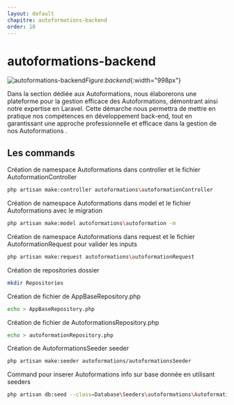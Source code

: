 ```yaml
---
layout: default
chapitre: autoformations-backend
order: 10
---
```

# autoformations-backend

![autoformations-backend](/lab-crud-standard-yasmine/autoformations-backend/images/backend.jpg)*Figure:backend*{:width="998px"}
<!-- note -->
Dans la section dédiée aux Autoformations, nous élaborerons une plateforme pour la gestion efficace des Autoformations, démontrant ainsi notre expertise en Laravel. Cette démarche nous permettra de mettre en pratique nos compétences en développement back-end, tout en garantissant une approche professionnelle et efficace dans la gestion de nos Autoformations .
## Les commands 



Création de namespace Autoformations dans controller et le fichier AutoformationController

```bash
php artisan make:controller autoformations\autoformationController
```

Création de namespace Autoformations dans model et le fichier Autoformations avec le migration

```bash
php artisan make:model autoformations\autoformation -m
```

Création de namespace Autoformations dans request et le fichier AutoformationRequest pour valider les inputs

```bash
php artisan make:request autoformations\autoformationRequest
```

Création de repositories dossier

```bash
mkdir Repositories
```

Création de fichier de AppBaseRepository.php

```bash
echo > AppBaseRepository.php
```

Création de fichier de AutoformationsRepository.php

```bash
echo > autoformationRepository.php
```

Création de AutoformationsSeeder seeder

```bash
php artisan make:seeder autoformations/autoformationsSeeder
```

Command pour inserer Autoformations info sur base donnée en utilisant seeders

```bash
php artisan db:seed --class=Database\Seeders\autoformations\AutoformationsSeeder
```

<!-- new slide -->